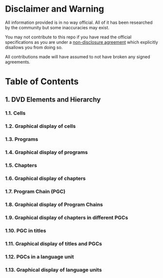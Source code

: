 # Disclaimer and Warning

All information provided is in no way official. All of it has been researched by the community but some inaccuracies may exist.

You may not contribute to this repo if you have read the official specifications as you are under a [non-disclosure agreement](https://wikipedia.org/wiki/Non-disclosure_agreement) which explicitly disallows you from doing so.

All contributions made will have assumed to not have broken any signed agreements.

# Table of Contents

## 1. DVD Elements and Hierarchy

### 1.1. Cells
### 1.2. Graphical display of cells
### 1.3. Programs
### 1.4. Graphical display of programs
### 1.5. Chapters
### 1.6. Graphical display of chapters
### 1.7. Program Chain (PGC)
### 1.8. Graphical display of Program Chains
### 1.9. Graphical display of chapters in different PGCs
### 1.10. PGC in titles
### 1.11. Graphical display of titles and PGCs
### 1.12. PGCs in a language unit
### 1.13. Graphical display of language units
